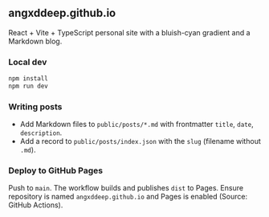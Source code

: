 ## angxddeep.github.io

React + Vite + TypeScript personal site with a bluish-cyan gradient and a Markdown blog.

### Local dev

```bash
npm install
npm run dev
```

### Writing posts

- Add Markdown files to `public/posts/*.md` with frontmatter `title`, `date`, `description`.
- Add a record to `public/posts/index.json` with the `slug` (filename without `.md`).

### Deploy to GitHub Pages
 
Push to `main`. The workflow builds and publishes `dist` to Pages. Ensure repository is named `angxddeep.github.io` and Pages is enabled (Source: GitHub Actions).


